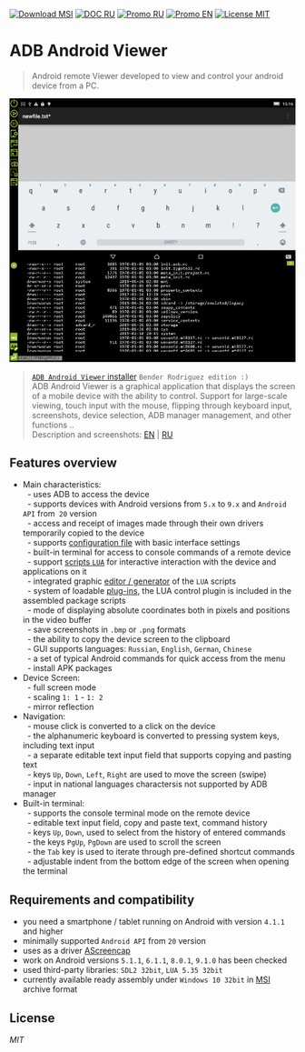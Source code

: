 
[![Download MSI](https://img.shields.io/badge/Download-MSI-brightgreen.svg?style=flat)](https://clnviewer.github.io/ADB-Android-Viewer/dist/Android-ADB-Viewer.msi)
[![DOC RU](https://img.shields.io/badge/Features-RU-brightgreen.svg?style=flat)](https://github.com/ClnViewer/ADB-Android-Viewer/blob/master/docs/README.RU.md)
[![Promo RU](https://img.shields.io/badge/Promo-RU-brightgreen.svg?style=flat)](https://clnviewer.github.io/Code-Blocks-Android-NDK/ADBANDROIDVIEWER.RU.html)
[![Promo EN](https://img.shields.io/badge/Promo-EN-brightgreen.svg?style=flat)](https://clnviewer.github.io/Code-Blocks-Android-NDK/ADBANDROIDVIEWER.EN.html)
[![License MIT](https://img.shields.io/badge/License-MIT-brightgreen.svg?style=flat)](https://github.com/ClnViewer/ADB-Android-Viewer/blob/master/LICENSE)

# ADB Android Viewer

> Android remote Viewer 
developed to view and control your android device from a PC.


![adbviewer](images/adbviewer-2-terminal-en.png)


>[`ADB Android Viewer` installer](https://clnviewer.github.io/ADB-Android-Viewer/dist/Android-ADB-Viewer.msi) `Bender Rodriguez edition :)`   
> ADB Android Viewer is a graphical application that displays the screen of a mobile device with the ability to control. Support for large-scale viewing, touch input with the mouse, flipping through keyboard input, screenshots, device selection, ADB manager management, and other functions ..  
Description and screenshots: [EN](https://clnviewer.github.io/Code-Blocks-Android-NDK/ADBANDROIDVIEWER.EN.html) | [RU](https://clnviewer.github.io/Code-Blocks-Android-NDK/ADBANDROIDVIEWER.RU.html)  

## Features overview

- Main characteristics:  
  - uses ADB to access the device  
  - supports devices with Android versions from `5.x` to `9.x` and `Android API` from` 20` version  
  - access and receipt of images made through their own drivers temporarily copied to the device  
  - supports [configuration file](https://github.com/ClnViewer/ADB-Android-Viewer/blob/master/src/ADBViewer/ADBViewer.ini) with basic interface settings  
  - built-in terminal for access to console commands of a remote device  
  - support [scripts `LUA`](https://github.com/ClnViewer/ADB-Android-Viewer/blob/master/src/ADBViewer/src/App/plugin/plugin-lua/plugin-lua.lua.example) for interactive interaction with the device and applications on it  
  - integrated graphic [editor / generator](https://clnviewer.github.io/Code-Blocks-Android-NDK/ADBANDROIDVIEWER.EN.html) of the `LUA` scripts  
  - system of loadable [plug-ins](https://github.com/ClnViewer/ADB-Android-Viewer/tree/master/src/ADBViewer/src/App/plugin/plugin-template), the LUA control plugin is included in the assembled package scripts  
  - mode of displaying absolute coordinates both in pixels and positions in the video buffer  
  - save screenshots in `.bmp` or `.png` formats  
  - the ability to copy the device screen to the clipboard  
  - GUI supports languages: `Russian`, `English`, `German`, `Chinese`  
  - a set of typical Android commands for quick access from the menu  
  - install APK packages  
- Device Screen:  
  - full screen mode  
  - scaling `1: 1` - `1: 2`  
  - mirror reflection  
- Navigation:  
  - mouse click is converted to a click on the device  
  - the alphanumeric keyboard is converted to pressing system keys, including text input  
  - a separate editable text input field that supports copying and pasting text  
  - keys `Up`, `Down`, `Left`, `Right` are used to move the screen (swipe)  
  - input in national languages characters​is not supported by ADB manager  
- Built-in terminal:  
  - supports the console terminal mode on the remote device  
  - editable text input field, copy and paste text, command history  
  - keys `Up`, `Down`, used to select from the history of entered commands  
  - the keys `PgUp`, `PgDown` are used to scroll the screen  
  - the `Tab` key is used to iterate through pre-defined shortcut commands  
  - adjustable indent from the bottom edge of the screen when opening the terminal  
   
## Requirements and compatibility

- you need a smartphone / tablet running on Android with version `4.1.1` and higher  
- minimally supported `Android API` from `20` version  
- uses as a driver [AScreencap](https://github.com/ClnViewer/Android-fast-screen-capture)  
- work on Android versions `5.1.1`, `6.1.1`, `8.0.1`, `9.1.0` has been checked  
- used third-party libraries: `SDL2 32bit`, `LUA 5.35 32bit`  
- currently available ready assembly under `Windows 10 32bit` in [MSI](https://clnviewer.github.io/ADB-Android-Viewer/dist/Android-ADB-Viewer.msi) archive format  

## License

 _MIT_

